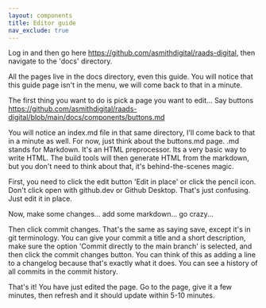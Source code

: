 ```yaml
---
layout: components
title: Editor guide
nav_exclude: true
---
```

Log in and then go here https://github.com/asmithdigital/raads-digital, then navigate to the 'docs' directory.

All the pages live in the docs directory, even this guide. You will notice that this guide page isn't in the menu, we will come back to that in a minute.

The first thing you want to do is pick a page you want to edit... Say buttons https://github.com/asmithdigital/raads-digital/blob/main/docs/components/buttons.md

You will notice an index.md file in that same directory, I'll come back to that in a minute as well. For now, just think about the buttons.md page. .md stands for Markdown. It's an HTML preprocessor. Its a very basic way to write HTML. The build tools will then generate HTML from the markdown, but you don't need to think about that, it's behind-the-scenes magic.

First, you need to click the edit button 'Edit in place' or click the pencil icon. Don't click open with github.dev or Github Desktop. That's just confusing. Just edit it in place.

Now, make some changes... add some markdown... go crazy...

Then click commit changes. That's the same as saying save, except it's in git terminology. You can give your commit a title and a short description, make sure the option 'Commit directly to the main branch' is selected, and then click the commit changes button. You can think of this as adding a line to a changelog because that's exactly what it does. You can see a history of all commits in the commit history.

That's it! You have just edited the page. Go to the page, give it a few minutes, then refresh and it should update within 5-10 minutes.
